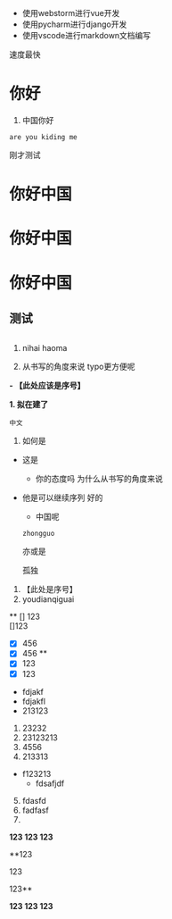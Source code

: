 - 使用webstorm进行vue开发
- 使用pycharm进行django开发
- 使用vscode进行markdown文档编写

速度最快

# 你好

1. 中国你好  

```
are you kiding me 
```

刚才测试

# 你好中国

# 你好中国

# 你好中国

## 测试

```

```




1. nihai haoma 

2. 从书写的角度来说 typo更方便呢

**- 【此处应该是序号】**


**1. 拟在建了**

```
中文
```

1. 如何是

  - 这是

    - 你的态度吗
      为什么从书写的角度来说

- 他是可以继续序列  好的

  - 中国呢  

  ```
  zhongguo
  ```

  亦或是

  孤独

1. 【此处是序号】
2. youdianqiguai  


**
[] 123  
[]123  

- [x] 456  
- [x] 456  **
- [x] 123
- [x] 123

- fdjakf
- fdjakfl
- 213123

1. 23232
2. 23123213
3. 4556
4. 213313  

- f123213
  - fdsafjdf


5. fdasfd
6. fadfasf
7. 



**123
123
123**

**123

123

123**

**123
123
123**



